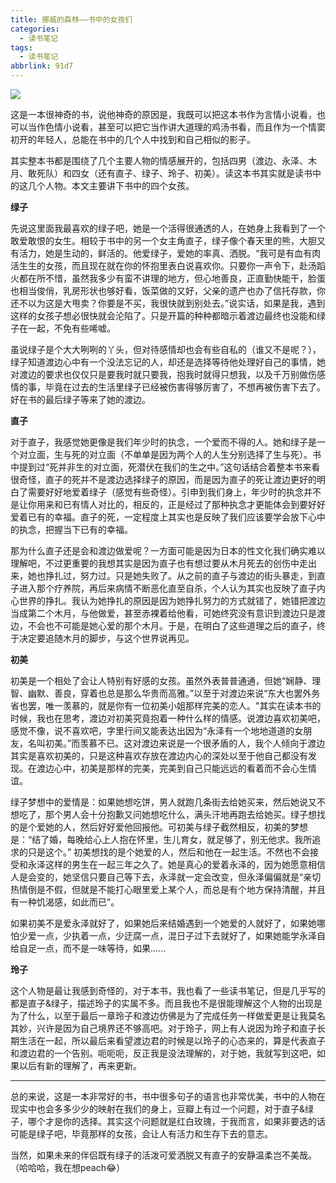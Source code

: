 ```yaml
---
title: 挪威的森林——书中的女孩们
categories:
  - 读书笔记
tags:
  - 读书笔记
abbrlink: 91d7
---
```


![](http://ww4.sinaimg.cn/large/006tNc79ly1g5kjzy3xqnj309o0dwweq.jpg)

这是一本很神奇的书，说他神奇的原因是，我既可以把这本书作为言情小说看，也可以当作色情小说看，甚至可以把它当作讲大道理的鸡汤书看，而且作为一个情窦初开的年轻人，总能在书中的几个人中找到和自己相似的影子。

其实整本书都是围绕了几个主要人物的情感展开的，包括四男（渡边、永泽、木月、敢死队）和四女（还有直子、绿子、玲子、初美）。读这本书其实就是读书中的这几个人物。本文主要讲下书中的四个女孩。

**绿子**

先说这里面我最喜欢的绿子吧，她是一个活得很通透的人，在她身上我看到了一个敢爱敢恨的女生。相较于书中的另一个女主角直子，绿子像个春天里的熊，大胆又有活力，她是生动的，鲜活的。他爱绿子，爱她的率真、洒脱。“我可是有血有肉活生生的女孩，而且现在就在你的怀抱里表白说喜欢你。只要你一声令下，赴汤蹈火都在所不惜，虽然我多少有蛮不讲理的地方，但心地善良，正直勤快能干，脸蛋也相当俊俏，乳房形状也够好看，饭菜做的又好，父亲的遗产也办了信托存款，你还不以为这是大甩卖？你要是不买，我很快就到别处去。”说实话，如果是我，遇到这样的女孩子想必很快就会沦陷了。只是开篇的种种都暗示着渡边最终也没能和绿子在一起，不免有些唏嘘。

虽说绿子是个大大咧咧的丫头，但对待感情却也会有些自私的（谁又不是呢？），绿子知道渡边心中有一个没法忘记的人，却还是选择等待他处理好自己的事情，她对渡边的要求也仅仅只是要我时就只要我，抱我时就得只想我，以及千万别做伤感情的事，毕竟在过去的生活里绿子已经被伤害得够厉害了，不想再被伤害下去了。好在书的最后绿子等来了她的渡边。

**直子**

对于直子，我感觉她更像是我们年少时的执念，一个爱而不得的人。她和绿子是一个对立面，生与死的对立面（不单单是因为两个人的人生分别选择了生与死）。书中提到过“死并非生的对立面，死潜伏在我们的生之中。”这句话结合着整本书来看很奇怪，直子的死并不是渡边选择绿子的原因，而是因为直子的死让渡边更好的明白了需要好好地爱着绿子（感觉有些奇怪）。引申到我们身上，年少时的执念并不是让你用来和已有情人对比的，相反的，正是经过了那种执念才更能体会到要好好爱着已有的幸福。直子的死，一定程度上其实也是反映了我们应该要学会放下心中的执念，把握当下已有的幸福。

那为什么直子还是会和渡边做爱呢？一方面可能是因为日本的性文化我们确实难以理解吧，不过更重要的我想其实是因为直子也有想过要从木月死去的创伤中走出来，她也挣扎过，努力过。只是她失败了。从之前的直子与渡边的街头暴走，到直子进入那个疗养院，再后来病情不断恶化直至自杀，个人认为其实也反映了直子内心世界的挣扎。我认为她挣扎的原因是因为她挣扎努力的方式就错了，她错把渡边当成第二个木月，与他做爱，甚至赤裸着给他看，可她终究没有意识到渡边只是渡边，不会也不可能是她心爱的那个木月。于是，在明白了这些道理之后的直子，终于决定要追随木月的脚步，与这个世界说再见。

**初美**

初美是一个相处了会让人特别有好感的女孩。虽然外表普普通通，但她“娴静、理智、幽默、善良，穿着也总是那么华贵而高雅。”以至于对渡边来说“东大也罢外务省也罢，唯一羡慕的，就是你有一位初美小姐那样完美的恋人。"其实在读本书的时候，我也在思考，渡边对初美究竟抱着一种什么样的情感。说渡边喜欢初美吧，感觉不像，说不喜欢吧，字里行间又能表达出因为“永泽有一个地地道道的女朋友，名叫初美。”而羡慕不已。这对渡边来说是一个很矛盾的人，我个人倾向于渡边其实是喜欢初美的，只是这种喜欢存放在渡边内心的深处以至于他自己都没有发现。在渡边心中，初美是那样的完美，完美到自己只能远远的看着而不会心生情谊。

绿子梦想中的爱情是：如果她想吃饼，男人就跑几条街去给她买来，然后她说又不想吃了，那个男人会十分抱歉又问她想吃什么，满头汗地再跑去给她买。绿子想找的是个爱她的人，然后好好爱他回报他。可初美与绿子截然相反，初美的梦想是：“结了婚，每晚给心上人抱在怀里，生儿育女，就足够了，别无他求。我所追求的只是这个。” 初美想找的是个她爱的人，然后和他在一起生活。不然也不会接受和永泽这样的男生在一起三年之久了。她是真心的爱着永泽的，因为她愿意相信人是会变的，她坚信只要自己等下去，永泽就一定会改变，但永泽偏偏就是“亲切热情倒是不假，但就是不能打心眼里爱上某个人，而总是有个地方保持清醒，并且有一种饥渴感，如此而已”。

如果初美不是爱永泽就好了，如果她后来结婚遇到一个她爱的人就好了，如果她哪怕少爱一点，少执着一点，少迂腐一点，混日子过下去就好了，如果她能学永泽自给自足一点，而不是一味等待，如果......

**玲子**

这个人物是最让我感到奇怪的，对于本书，我也看了一些读书笔记，但是几乎写的都是直子&绿子，描述玲子的实属不多。而且我也不是很能理解这个人物的出现是为了什么，以至于最后一章玲子和渡边仿佛是为了完成任务一样做爱更是让我莫名其妙，兴许是因为自己境界还不够高吧。对于玲子，网上有人说因为玲子和直子长期生活在一起，所以最后来看望渡边君的时候是以玲子的心态来的，算是代表直子和渡边君的一个告别。呃呃呃，反正我是没法理解的，对于她，我就写到这吧，如果以后有新的理解了，再来更新。

---

总的来说，这是一本非常好的书，书中很多句子的语言也非常优美，书中的人物在现实中也会多多少少的映射在我们的身上，豆瓣上有过一个问题，对于直子&绿子，哪个才是你的选择。其实这个问题就是红白玫瑰，于我而言，如果非要选的话可能是绿子吧，毕竟那样的女孩，会让人有活力和生存下去的意志。

当然，如果未来的伴侣既有绿子的活泼可爱洒脱又有直子的安静温柔岂不美哉。（哈哈哈，我在想peach😂）

